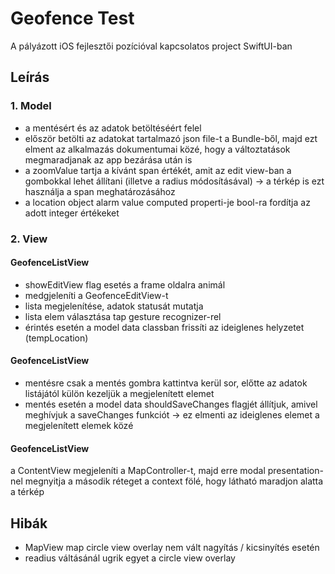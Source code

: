 # Geofence Test
A pályázott iOS fejlesztői pozícióval kapcsolatos project SwiftUI-ban


## Leírás

### 1. Model
- a mentésért és az adatok betöltéséért felel
- először betölti az adatokat tartalmazó json file-t a Bundle-ből, majd ezt elment az alkalmazás dokumentumai közé, hogy a változtatások megmaradjanak az app bezárása után is
- a zoomValue tartja a kívánt span értékét, amit az edit view-ban a gombokkal lehet állítani (illetve a radius módosításával) -> a térkép is ezt használja a span meghatározásához
- a location object alarm value computed properti-je bool-ra fordítja az adott integer értékeket

### 2. View
#### GeofenceListView
- showEditView flag esetés a frame oldalra animál
- medgjeleníti a GeofenceEditView-t
- lista megjelenítése, adatok statusát mutatja
- lista elem választása tap gesture recognizer-rel
- érintés esetén a model data classban frissíti az ideiglenes helyzetet (tempLocation)

#### GeofenceListView
- mentésre csak a mentés gombra kattintva kerül sor, előtte az adatok listájától külön kezeljük a megjelenített elemet
- mentés esetén a model data shouldSaveChanges flagjét állítjuk, amivel meghívjuk a saveChanges funkciót -> ez elmenti az ideiglenes elemet a megjelenített elemek közé

#### GeofenceListView
a ContentView megjeleníti a MapController-t, majd erre modal presentation-nel megnyitja a második réteget a context fölé, hogy látható maradjon alatta a térkép

## Hibák
- MapView map circle view overlay nem vált nagyítás / kicsinyítés esetén
- readius váltásánál ugrik egyet a circle view overlay